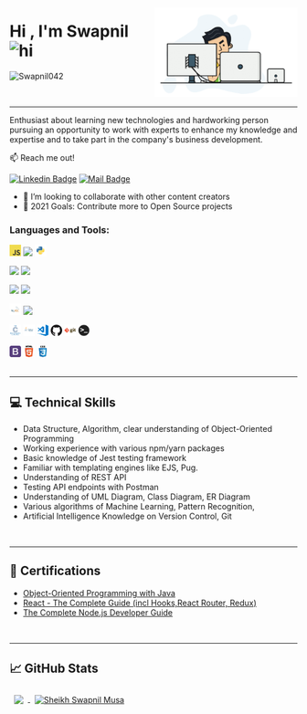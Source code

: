 <a target="_blank" href="#"><img width="250" align="right" src="https://github.com/Swapnil042/Swapnil042/blob/deb25ca1ce60576280b7b9480f8bef47ea650dc7/87162442-bf3e8180-c2e7-11ea-9f2a-53a50306b7ce.gif"></a>
# Hi , I'm Swapnil  <img src="https://user-images.githubusercontent.com/1303154/88677602-1635ba80-d120-11ea-84d8-d263ba5fc3c0.gif" width="28px" alt="hi">
<p align="left"> <img src="https://komarev.com/ghpvc/?username=Swapnil042&label=Profile%20views&color=129e00&style=plastic" alt="Swapnil042" /> </p>


<br />

---
Enthusiast about learning new technologies and
hardworking person pursuing an opportunity to work with
experts to enhance my knowledge and expertise and to
take part in the company's business development.


:mailbox: Reach me out!


[![Linkedin Badge](https://img.shields.io/badge/-Sheikh_swapnil_Musa-0e76a8?style=flat&labelColor=0e76a8&logo=linkedin&logoColor=white)](https://www.linkedin.com/in/sheikh-swapnil-musa-8aa9b5185)
[![Mail Badge](https://img.shields.io/badge/-Mail-c0392b?style=flat&labelColor=c0392b&logo=gmail&logoColor=white)](mailto:smusa.skh@gmail.com)

- 👯 I’m looking to collaborate with other content creators
- 🥅 2021 Goals: Contribute more to Open Source projects



### Languages and Tools:
<code><img height="20" src="https://raw.githubusercontent.com/github/explore/80688e429a7d4ef2fca1e82350fe8e3517d3494d/topics/javascript/javascript.png"></code>
<code><img height="20" src="https://upload.wikimedia.org/wikipedia/commons/4/4f/Csharp_Logo.png"></code>
<code><img height="20" src="https://raw.githubusercontent.com/github/explore/80688e429a7d4ef2fca1e82350fe8e3517d3494d/topics/python/python.png"></code>


<code><img height="20" src="https://cdn.icon-icons.com/icons2/2699/PNG/512/reactjs_logo_icon_170805.png"></code>
<code><img height="20" src="https://upload.wikimedia.org/wikipedia/commons/3/30/Redux_Logo.png"></code>

<code><img height="20" src="https://encrypted-tbn0.gstatic.com/images?q=tbn:ANd9GcQ5bW6QIpU8Lv2kDK9F6w7gLmplBcqQsUrfOIO4XOCf3jK4261C40c5-gUrHZkZkwQXcQg&usqp=CAU"></code>
<code><img height="20" src="https://upload.wikimedia.org/wikipedia/commons/d/d9/Node.js_logo.svg"></code>

<code><img height="20" src="https://raw.githubusercontent.com/github/explore/80688e429a7d4ef2fca1e82350fe8e3517d3494d/topics/mysql/mysql.png"></code>
<code><img height="20" src="https://w1.pngwing.com/pngs/340/348/png-transparent-postgresql-logo-psql-blue-text-line-area-thumbnail.png"></code>

<code><img height="20" src="https://raw.githubusercontent.com/github/explore/80688e429a7d4ef2fca1e82350fe8e3517d3494d/topics/c/c.png"></code>
<code><img height="20" src="https://raw.githubusercontent.com/github/explore/80688e429a7d4ef2fca1e82350fe8e3517d3494d/topics/java/java.png"></code>
<code><img height="20" src="https://raw.githubusercontent.com/github/explore/80688e429a7d4ef2fca1e82350fe8e3517d3494d/topics/visual-studio-code/visual-studio-code.png" /></code>
<code><img height="20" src="https://raw.githubusercontent.com/github/explore/78df643247d429f6cc873026c0622819ad797942/topics/github/github.png" /></code>
<code><img height="20" src="https://raw.githubusercontent.com/github/explore/80688e429a7d4ef2fca1e82350fe8e3517d3494d/topics/git/git.png"></code>
<code><img height="20" src="https://raw.githubusercontent.com/github/explore/80688e429a7d4ef2fca1e82350fe8e3517d3494d/topics/terminal/terminal.png" /></code>

<code><img height="20" src="https://raw.githubusercontent.com/github/explore/80688e429a7d4ef2fca1e82350fe8e3517d3494d/topics/bootstrap/bootstrap.png"></code>
<code><img height="20" src="https://raw.githubusercontent.com/github/explore/80688e429a7d4ef2fca1e82350fe8e3517d3494d/topics/html/html.png"></code>
<code><img height="20" src="https://raw.githubusercontent.com/github/explore/80688e429a7d4ef2fca1e82350fe8e3517d3494d/topics/css/css.png"></code>
<br />
<br />

--- 
## :computer: Technical Skills
- Data Structure, Algorithm, clear understanding of Object-Oriented Programming
- Working experience with various npm/yarn packages
- Basic knowledge of Jest testing framework
- Familiar with templating engines like EJS, Pug.
- Understanding of REST API
- Testing API endpoints with Postman
- Understanding of UML Diagram, Class Diagram, ER Diagram
- Various algorithms of Machine Learning, Pattern Recognition,
- Artificial Intelligence Knowledge on Version Control, Git
<br />

---
## 📕 Certifications 
- [Object-Oriented Programming with Java](www.coursera.org/account/accomplishments/certificate/35H3SN75PFYN)
- [React - The Complete Guide (incl Hooks,React Router, Redux)](www.udemy.com/certificate/UC-6d181f35-29dd-43f3-92ea-d5d42ca242ef)
- [The Complete Node.js Developer Guide](www.udemy.com/certificate/UC-1a5729a5-9164-4884-aa1b-c7bc8cc41be5)
<br />

---
## &#x1f4c8; GitHub Stats

<a href="https://github.com/Swapnil042">
  <img align="center" style="margin:0.5rem" src="https://github-readme-stats.vercel.app/api/top-langs/?username=Swapnil042&show_icons=true&theme=gotham" />
</a>

<a href="https://github.com/Swapnil042">
  <img align="center" style="margin:0.5rem" src="https://github-readme-stats.vercel.app/api?username=Swapnil042&show_icons=true&theme=gotham" alt="Sheikh Swapnil Musa" />
</a>
